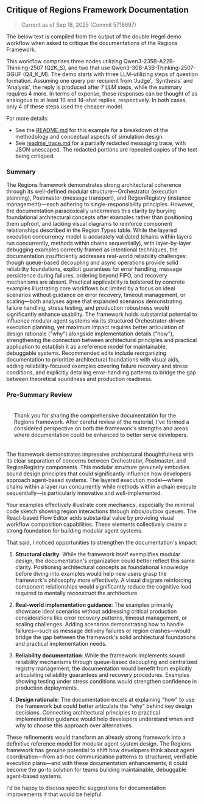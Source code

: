 ## Critique of Regions Framework Documentation

> Current as of Sep 18, 2025 (Commit 5718697)

The below text is compiled from the output of the double Hegel demo workflow when asked to critique the documentations of the Regions Framework.

This workflow comprises three nodes utilizing Qwen3-235B-A22B-Thinking-2507 (Q2K_S), and two that use Qwen3-30B-A3B-Thinking-2507-GGUF (Q4_K_M). The demo starts with three LLM-utilizing steps of question formation. Assuming one query per recipient from 'Judge', 'Synthesis' and 'Analysis', the reply is produced after 7 LLM steps, while the summary requires 4 more. In terms of expense, these responses can be thought of as analogous to at least 10 and 14-shot replies, respectively. In both cases, only 4 of these steps used the cheaper model.

For more details:

- See the [README.md](../README.md) for this example for a breakdown of the methodology and conceptual aspects of simulation design.
- See [readme_trace.md](readme_trace.md) for a partially redacted messaging trace, with JSON unescaped. The redacted portions are repeated copies of the text being critiqued.

### Summary

The Regions framework demonstrates strong architectural coherence through its well-defined modular structure—Orchestrator (execution planning), Postmaster (message transport), and RegionRegistry (instance management)—each adhering to single-responsibility principles. However, the documentation paradoxically undermines this clarity by burying foundational architectural concepts after examples rather than positioning them upfront, and lacking visual diagrams to reinforce component relationships described in the Region Types table. While the layered execution concurrency model is accurately validated (chains within layers run concurrently, methods within chains sequentially), with layer-by-layer debugging examples correctly framed as intentional techniques, the documentation insufficiently addresses real-world reliability challenges: though queue-based decoupling and async operations provide solid reliability foundations, explicit guarantees for error handling, message persistence during failures, ordering beyond FIFO, and recovery mechanisms are absent. Practical applicability is bolstered by concrete examples illustrating core workflows but limited by a focus on ideal scenarios without guidance on error recovery, timeout management, or scaling—both analyses agree that expanded scenarios demonstrating failure handling, stress testing, and production robustness would significantly enhance usability. The framework holds substantial potential to influence modular agent systems via its structured Orchestrator-driven execution planning, yet maximum impact requires better articulation of design rationale ("why") alongside implementation details ("how"), strengthening the connection between architectural principles and practical application to establish it as a reference model for maintainable, debuggable systems. Recommended edits include reorganizing documentation to prioritize architectural foundations with visual aids, adding reliability-focused examples covering failure recovery and stress conditions, and explicitly detailing error-handling patterns to bridge the gap between theoretical soundness and production readiness.

### Pre-Summary Review
<p style="padding: 20px">
Thank you for sharing the comprehensive documentation for the Regions framework. After careful review of the material, I've formed a considered perspective on both the framework's strengths and areas where documentation could be enhanced to better serve developers.

The framework demonstrates impressive architectural thoughtfulness with its clear separation of concerns between Orchestrator, Postmaster, and RegionRegistry components. This modular structure genuinely embodies sound design principles that could significantly influence how developers approach agent-based systems. The layered execution model—where chains within a layer run concurrently while methods within a chain execute sequentially—is particularly innovative and well-implemented.

Your examples effectively illustrate core mechanics, especially the minimal code sketch showing region interactions through inbox/outbox queues. The React-based Flow Editor adds substantial value by providing visual workflow composition capabilities. These elements collectively create a strong foundation for building modular agent systems.

That said, I noticed opportunities to strengthen the documentation's impact:

1. **Structural clarity**: While the framework itself exemplifies modular design, the documentation's organization could better reflect this same clarity. Positioning architectural concepts as foundational knowledge before diving into examples would help new users grasp the framework's philosophy more effectively. A visual diagram reinforcing component relationships would significantly reduce the cognitive load required to mentally reconstruct the architecture.

2. **Real-world implementation guidance**: The examples primarily showcase ideal scenarios without addressing critical production considerations like error recovery patterns, timeout management, or scaling challenges. Adding scenarios demonstrating how to handle failures—such as message delivery failures or region crashes—would bridge the gap between the framework's solid architectural foundations and practical implementation needs.

3. **Reliability documentation**: While the framework implements sound reliability mechanisms through queue-based decoupling and centralized registry management, the documentation would benefit from explicitly articulating reliability guarantees and recovery procedures. Examples showing testing under stress conditions would strengthen confidence in production deployments.

4. **Design rationale**: The documentation excels at explaining "how" to use the framework but could better articulate the "why" behind key design decisions. Connecting architectural principles to practical implementation guidance would help developers understand when and why to choose this approach over alternatives.

These refinements would transform an already strong framework into a definitive reference model for modular agent system design. The Regions framework has genuine potential to shift how developers think about agent coordination—from ad-hoc communication patterns to structured, verifiable execution plans—and with these documentation enhancements, it could become the go-to solution for teams building maintainable, debuggable agent-based systems.

I'd be happy to discuss specific suggestions for documentation improvements if that would be helpful.
</p>

